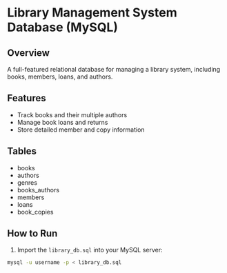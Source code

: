 # Library Management System Database (MySQL)

## Overview
A full-featured relational database for managing a library system, including books, members, loans, and authors.

## Features
- Track books and their multiple authors
- Manage book loans and returns
- Store detailed member and copy information
## Tables
- books
- authors
- genres
- books_authors
- members
- loans
- book_copies

## How to Run
1. Import the `library_db.sql` into your MySQL server:
```bash
mysql -u username -p < library_db.sql

